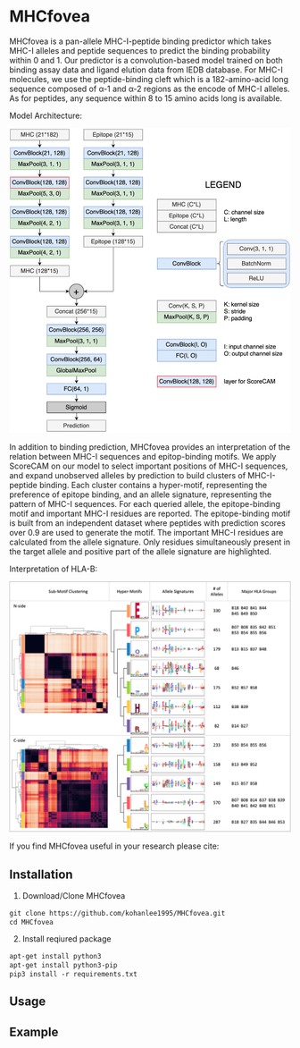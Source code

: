 # MHCfovea

MHCfovea is a pan-allele MHC-I-peptide binding predictor which takes MHC-I alleles and peptide sequences to predict the binding probability within 0 and 1. Our predictor is a convolution-based model trained on both binding assay data and ligand elution data from IEDB database. For MHC-I molecules, we use the peptide-binding cleft which is a 182-amino-acid long sequence composed of α-1 and α-2 regions as the encode of MHC-I alleles. As for peptides, any sequence within 8 to 15 amino acids long is available.

Model Architecture:

<p align="center"><img src="figures/model_architecture.png" alt="" width="600"></p>


In addition to binding prediction, MHCfovea provides an interpretation of the relation between MHC-I sequences and epitop-binding motifs. We apply ScoreCAM on our model to select important positions of MHC-I sequences, and expand unobserved alleles by prediction to build clusters of MHC-I-peptide binding. Each cluster contains a hyper-motif, representing the preference of epitope binding, and an allele signature, representing the pattern of MHC-I sequences. For each queried allele, the epitope-binding motif and important MHC-I residues are reported. The epitope-binding motif is built from an independent dataset where peptides with prediction scores over 0.9 are used to generate the motif. The important MHC-I residues are calculated from the allele signature. Only residues simultaneously present in the target allele and positive part of the allele signature are highlighted.

Interpretation of HLA-B:

<p align="center"><img src="figures/interpretation_hla_b.png" alt="" width="600"></p>

If you find MHCfovea useful in your research please cite:


## Installation
1. Download/Clone MHCfovea
```
git clone https://github.com/kohanlee1995/MHCfovea.git
cd MHCfovea
```
2. Install reqiured package
```
apt-get install python3
apt-get install python3-pip
pip3 install -r requirements.txt
```

## Usage


## Example
